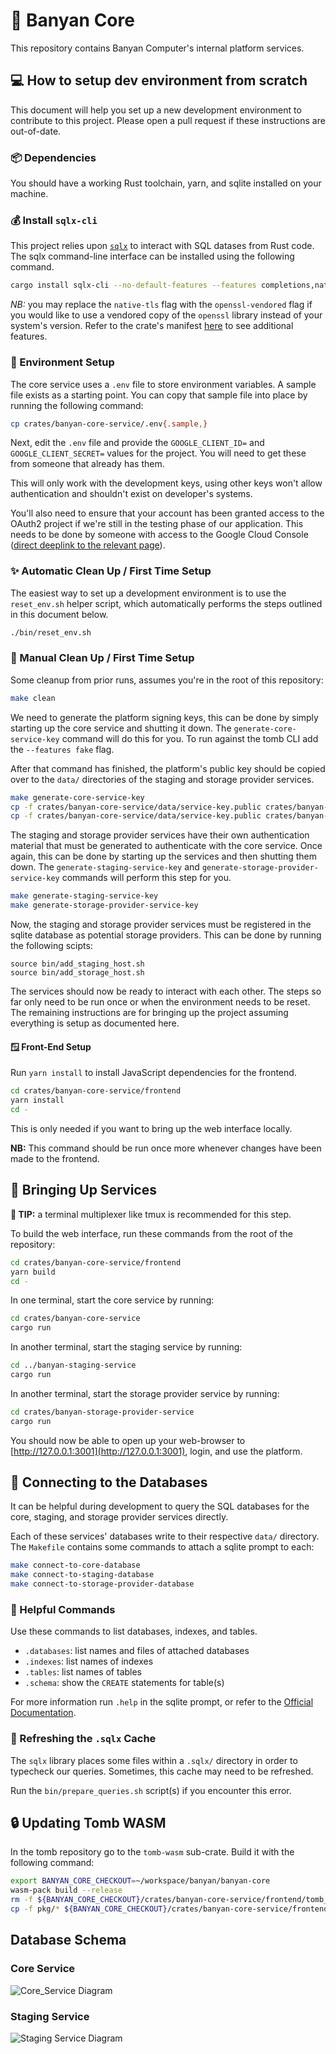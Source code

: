 # 🌴 Banyan Core

This repository contains Banyan Computer's internal platform services.

## 💻 How to setup dev environment from scratch

This document will help you set up a new development environment to contribute
to this project. Please open a pull request if these instructions are
out-of-date.

### 📦 Dependencies

You should have a working Rust toolchain, yarn, and sqlite installed on your
machine.

### 💰 Install `sqlx-cli`

This project relies upon [`sqlx`](https://crates.io/crates/sqlx) to interact
with SQL datases from Rust code. The sqlx command-line interface can be
installed using the following command.

```sh
cargo install sqlx-cli --no-default-features --features completions,native-tls,sqlite
```

*NB:* you may replace the `native-tls` flag with the `openssl-vendored` flag if
you would like to use a vendored copy of the `openssl` library instead of your
system's version. Refer to the crate's manifest
[here](https://github.com/launchbadge/sqlx/blob/main/sqlx-cli/Cargo.toml) to
see additional features.

### 🔧 Environment Setup

The core service uses a `.env` file to store environment variables. A sample
file exists as a starting point. You can copy that sample file into place
by running the following command:

```sh
cp crates/banyan-core-service/.env{.sample,}
```

Next, edit the `.env` file and provide the `GOOGLE_CLIENT_ID=` and
`GOOGLE_CLIENT_SECRET=` values for the project. You will need to get these from
someone that already has them.

This will only work with the development keys,
using other keys won't allow authentication and shouldn't exist on developer's
systems.

You'll also need to ensure that your account has been granted access to the
OAuth2 project if we're still in the testing phase of our application. This
needs to be done by someone with access to the Google Cloud Console ([direct
deeplink to the relevant
page](https://console.cloud.google.com/apis/credentials/consent?authuser=3&project=core-services-a465d267)).

### ✨ Automatic Clean Up / First Time Setup

The easiest way to set up a development environment is to use the
`reset_env.sh` helper script, which automatically performs the steps outlined
in this document below.

```sh
./bin/reset_env.sh
```

### 🐣 Manual Clean Up / First Time Setup

Some cleanup from prior runs, assumes you're in the root of this repository:

```sh
make clean
```

We need to generate the platform signing keys, this can be done by simply
starting up the core service and shutting it down. The
`generate-core-service-key` command will do this for you. To run against the
tomb CLI add the `--features fake` flag.

After that command has finished, the platform's public key should be copied
over to the `data/` directories of the staging and storage provider services.

```sh
make generate-core-service-key
cp -f crates/banyan-core-service/data/service-key.public crates/banyan-staging-service/data/platform-key.public
cp -f crates/banyan-core-service/data/service-key.public crates/banyan-storage-provider-service/data/platform-key.public
```

The staging and storage provider services have their own authentication
material that must be generated to authenticate with the core service. Once
again, this can be done by starting up the services and then shutting them
down. The `generate-staging-service-key` and
`generate-storage-provider-service-key` commands will perform this step for
you.

```sh
make generate-staging-service-key
make generate-storage-provider-service-key
```

Now, the staging and storage provider services must be registered in the sqlite
database as potential storage providers. This can be done by running the
following scipts:

```
source bin/add_staging_host.sh
source bin/add_storage_host.sh
```

The services should now be ready to interact with each other. The steps so far
only need to be run once or when the environment needs to be reset. The
remaining instructions are for bringing up the project assuming everything is
setup as documented here.

#### 🪟 Front-End Setup

Run `yarn install` to install JavaScript dependencies for the frontend.

```sh
cd crates/banyan-core-service/frontend
yarn install
cd -
```

This is only needed if you want to bring up the web interface locally.

**NB:** This command should be run once more whenever changes have been made to
the frontend.

## 🚀 Bringing Up Services

**📍 TIP:** a terminal multiplexer like tmux is recommended for this step.

To build the web interface, run these commands from the root of the repository:

```sh
cd crates/banyan-core-service/frontend
yarn build
cd -
```

In one terminal, start the core service by running:

```sh
cd crates/banyan-core-service
cargo run
```

In another terminal, start the staging service by running:

```sh
cd ../banyan-staging-service
cargo run
```

In another terminal, start the storage provider service by running:

```sh
cd crates/banyan-storage-provider-service
cargo run
```

You should now be able to open up your web-browser to
[http://127.0.0.1:3001](http://127.0.0.1:3001), login, and use the platform.

## 🔌 Connecting to the Databases

It can be helpful during development to query the SQL databases for the
core, staging, and storage provider services directly.

Each of these services' databases write to their respective `data/` directory.
The `Makefile` contains some commands to attach a sqlite prompt to each:

```sh
make connect-to-core-database
make connect-to-staging-database
make connect-to-storage-provider-database
```

### 💭 Helpful Commands

Use these commands to list databases, indexes, and tables.

* `.databases`: list names and files of attached databases
* `.indexes`: list names of indexes
* `.tables`: list names of tables
* `.schema`: show the `CREATE` statements for table(s)

For more information run `.help` in the sqlite prompt, or refer to the
[Official Documentation](https://www.sqlite.org/docs.html).

### 🐚 Refreshing the `.sqlx` Cache

The `sqlx` library places some files within a `.sqlx/` directory in order to
typecheck our queries. Sometimes, this cache may need to be refreshed.

Run the `bin/prepare_queries.sh` script(s) if you encounter this error.

## 🔒 Updating Tomb WASM

In the tomb repository go to the `tomb-wasm` sub-crate. Build it with the
following command:

```sh
export BANYAN_CORE_CHECKOUT=~/workspace/banyan/banyan-core
wasm-pack build --release
rm -f ${BANYAN_CORE_CHECKOUT}/crates/banyan-core-service/frontend/tomb_build/
cp -f pkg/* ${BANYAN_CORE_CHECKOUT}/crates/banyan-core-service/frontend/tomb_build/
```


## Database Schema

### Core Service
![Core_Service Diagram](./docs/images/db-core-service.png)

### Staging Service
![Staging Service Diagram](./docs/images/db-staging-service.png)
